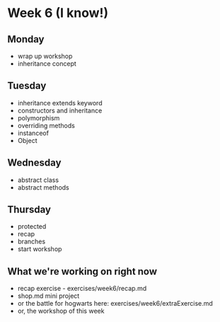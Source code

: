 # Week 6 (I know!)

## Monday
- wrap up workshop
- inheritance concept

## Tuesday
- inheritance extends keyword
- constructors and inheritance
- polymorphism
- overriding methods
- instanceof
- Object

## Wednesday 
- abstract class
- abstract methods 

## Thursday
- protected
- recap
- branches
- start workshop

## What we're working on right now
- recap exercise - exercises/week6/recap.md
- shop.md mini project
- or the battle for hogwarts here: exercises/week6/extraExercise.md
- or, the workshop of this week